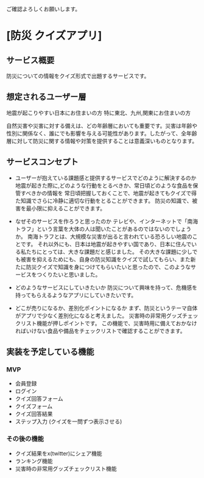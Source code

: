 ご確認よろしくお願いします。

# [防災 クイズアプリ]

## サービス概要
防災についての情報をクイズ形式で出題するサービスです。


## 想定されるユーザー層
地震が起こりやすい日本にお住まいの方
特に東北、九州,関東にお住まいの方


自然災害や災害に対する備えは、どの年齢層においても重要です。災害は年齢や性別に関係なく、誰にでも影響を与える可能性があります。したがって、全年齢層に対して防災に関する情報や対策を提供することは意義深いものとなります。

## サービスコンセプト

* ユーザーが抱えている課題感と提供するサービスでどのように解決するのか
地震が起きた際に,どのような行動をとるべきか、常日頃どのような食品を保管すべきかの情報を
常日頃把握しておくことで、地震が起きてもクイズで得た知識でさらに冷静に適切な行動をとることができます。
防災の知識で、被害を最小限に抑えることができます。

* なぜそのサービスを作ろうと思ったのか
テレビや、インターネットで「南海トラフ」という言葉を大体の人は聞いたことがあるのではないのでしょうか。
南海トラフとは、大規模な災害が出ると言われている恐ろしい地震のことです。
それ以外にも、日本は地震が起きやすい国であり、日本に住んでいる私たちにとっては、大きな課題だと感じました。
その大きな課題に少しでも被害を抑えるためにも、自身の防災知識をクイズで試してもらい、また新たに防災クイズで知識を身につけてもらいたいと思ったので、このようなサービスをつくりたいと思いました。


* どのようなサービスにしていきたいか
防災について興味を持って、危機感を持ってもらえるようなアプリにしていきたいです。

* どこが売りになるか、差別化ポイントになるか
まず、防災というテーマ自体がアプリで少なく差別化になると考えました。
災害時の非常用グッズチェックリスト機能が押しポイントです。
この機能で、災害時用に備えておかなければいけない食品や備品をチェックリストで確認することができます。

## 実装を予定している機能
### MVP
* 会員登録
* ログイン
* クイズ回答フォーム
* クイズフォーム
* クイズ回答結果
* ステップ入力 (クイズを一問ずつ表示させる)
### その後の機能
* クイズ結果をx(twitter)にシェア機能
* ランキング機能
* 災害時の非常用グッズチェックリスト機能